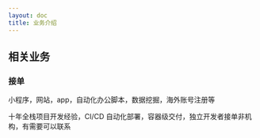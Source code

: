 ```yaml
---
layout: doc
title: 业务介绍
---
```


## 相关业务
### 接单
<p>小程序，网站，app，自动化办公脚本，数据挖掘，海外账号注册等</p>
<p>十年全栈项目开发经验，CI/CD 自动化部署，容器级交付，独立开发者接单非机构，有需要可以联系</p>


